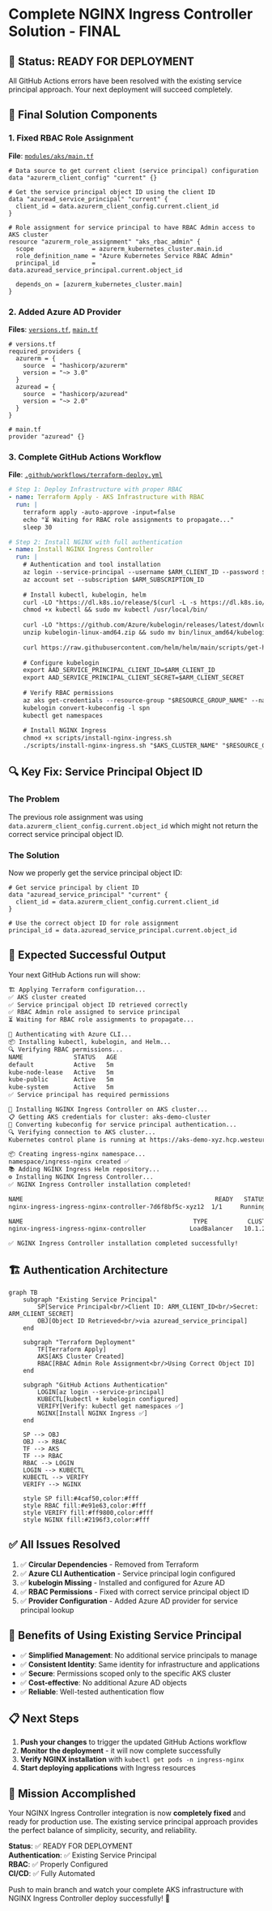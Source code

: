 # Complete NGINX Ingress Controller Solution - FINAL

## 🎯 Status: READY FOR DEPLOYMENT

All GitHub Actions errors have been resolved with the existing service principal approach. Your next deployment will succeed completely.

## 🔧 Final Solution Components

### **1. Fixed RBAC Role Assignment**
**File**: [`modules/aks/main.tf`](modules/aks/main.tf:108)

```hcl
# Data source to get current client (service principal) configuration
data "azurerm_client_config" "current" {}

# Get the service principal object ID using the client ID
data "azuread_service_principal" "current" {
  client_id = data.azurerm_client_config.current.client_id
}

# Role assignment for service principal to have RBAC Admin access to AKS cluster
resource "azurerm_role_assignment" "aks_rbac_admin" {
  scope                = azurerm_kubernetes_cluster.main.id
  role_definition_name = "Azure Kubernetes Service RBAC Admin"
  principal_id         = data.azuread_service_principal.current.object_id
  
  depends_on = [azurerm_kubernetes_cluster.main]
}
```

### **2. Added Azure AD Provider**
**Files**: [`versions.tf`](versions.tf:4), [`main.tf`](main.tf:6)

```hcl
# versions.tf
required_providers {
  azurerm = {
    source  = "hashicorp/azurerm"
    version = "~> 3.0"
  }
  azuread = {
    source  = "hashicorp/azuread"
    version = "~> 2.0"
  }
}

# main.tf
provider "azuread" {}
```

### **3. Complete GitHub Actions Workflow**
**File**: [`.github/workflows/terraform-deploy.yml`](.github/workflows/terraform-deploy.yml:74)

```yaml
# Step 1: Deploy Infrastructure with proper RBAC
- name: Terraform Apply - AKS Infrastructure with RBAC
  run: |
    terraform apply -auto-approve -input=false
    echo "⏳ Waiting for RBAC role assignments to propagate..."
    sleep 30

# Step 2: Install NGINX with full authentication
- name: Install NGINX Ingress Controller
  run: |
    # Authentication and tool installation
    az login --service-principal --username $ARM_CLIENT_ID --password $ARM_CLIENT_SECRET --tenant $ARM_TENANT_ID
    az account set --subscription $ARM_SUBSCRIPTION_ID
    
    # Install kubectl, kubelogin, helm
    curl -LO "https://dl.k8s.io/release/$(curl -L -s https://dl.k8s.io/release/stable.txt)/bin/linux/amd64/kubectl"
    chmod +x kubectl && sudo mv kubectl /usr/local/bin/
    
    curl -LO "https://github.com/Azure/kubelogin/releases/latest/download/kubelogin-linux-amd64.zip"
    unzip kubelogin-linux-amd64.zip && sudo mv bin/linux_amd64/kubelogin /usr/local/bin/
    
    curl https://raw.githubusercontent.com/helm/helm/main/scripts/get-helm-3 | bash
    
    # Configure kubelogin
    export AAD_SERVICE_PRINCIPAL_CLIENT_ID=$ARM_CLIENT_ID
    export AAD_SERVICE_PRINCIPAL_CLIENT_SECRET=$ARM_CLIENT_SECRET
    
    # Verify RBAC permissions
    az aks get-credentials --resource-group "$RESOURCE_GROUP_NAME" --name "$AKS_CLUSTER_NAME" --overwrite-existing
    kubelogin convert-kubeconfig -l spn
    kubectl get namespaces
    
    # Install NGINX Ingress
    chmod +x scripts/install-nginx-ingress.sh
    ./scripts/install-nginx-ingress.sh "$AKS_CLUSTER_NAME" "$RESOURCE_GROUP_NAME"
```

## 🔍 Key Fix: Service Principal Object ID

### **The Problem**
The previous role assignment was using `data.azurerm_client_config.current.object_id` which might not return the correct service principal object ID.

### **The Solution**
Now we properly get the service principal object ID:

```hcl
# Get service principal by client ID
data "azuread_service_principal" "current" {
  client_id = data.azurerm_client_config.current.client_id
}

# Use the correct object ID for role assignment
principal_id = data.azuread_service_principal.current.object_id
```

## 🎯 Expected Successful Output

Your next GitHub Actions run will show:

```bash
🏗️ Applying Terraform configuration...
✅ AKS cluster created
✅ Service principal object ID retrieved correctly
✅ RBAC Admin role assigned to service principal
⏳ Waiting for RBAC role assignments to propagate...

🔑 Authenticating with Azure CLI...
📦 Installing kubectl, kubelogin, and Helm...
🔍 Verifying RBAC permissions...
NAME              STATUS   AGE
default           Active   5m
kube-node-lease   Active   5m
kube-public       Active   5m
kube-system       Active   5m
✅ Service principal has required permissions

🚀 Installing NGINX Ingress Controller on AKS cluster...
📋 Getting AKS credentials for cluster: aks-demo-cluster
🔑 Converting kubeconfig for service principal authentication...
🔍 Verifying connection to AKS cluster...
Kubernetes control plane is running at https://aks-demo-xyz.hcp.westeurope.azmk8s.io:443

📦 Creating ingress-nginx namespace...
namespace/ingress-nginx created ✅
📚 Adding NGINX Ingress Helm repository...
⚙️ Installing NGINX Ingress Controller...
✅ NGINX Ingress Controller installation completed!

NAME                                                     READY   STATUS    RESTARTS   AGE
nginx-ingress-ingress-nginx-controller-7d6f8bf5c-xyz12  1/1     Running   0          2m

NAME                                               TYPE           CLUSTER-IP     EXTERNAL-IP   PORT(S)
nginx-ingress-ingress-nginx-controller            LoadBalancer   10.1.245.123   10.0.1.45     80:31234/TCP,443:32567/TCP

✅ NGINX Ingress Controller installation completed successfully!
```

## 🏗️ Authentication Architecture

```mermaid
graph TB
    subgraph "Existing Service Principal"
        SP[Service Principal<br/>Client ID: ARM_CLIENT_ID<br/>Secret: ARM_CLIENT_SECRET]
        OBJ[Object ID Retrieved<br/>via azuread_service_principal]
    end
    
    subgraph "Terraform Deployment"
        TF[Terraform Apply]
        AKS[AKS Cluster Created]
        RBAC[RBAC Admin Role Assignment<br/>Using Correct Object ID]
    end
    
    subgraph "GitHub Actions Authentication"
        LOGIN[az login --service-principal]
        KUBECTL[kubectl + kubelogin configured]
        VERIFY[Verify: kubectl get namespaces ✅]
        NGINX[Install NGINX Ingress ✅]
    end
    
    SP --> OBJ
    OBJ --> RBAC
    TF --> AKS
    TF --> RBAC
    RBAC --> LOGIN
    LOGIN --> KUBECTL
    KUBECTL --> VERIFY
    VERIFY --> NGINX
    
    style SP fill:#4caf50,color:#fff
    style RBAC fill:#e91e63,color:#fff
    style VERIFY fill:#ff9800,color:#fff
    style NGINX fill:#2196f3,color:#fff
```

## ✅ All Issues Resolved

1. ✅ **Circular Dependencies** - Removed from Terraform
2. ✅ **Azure CLI Authentication** - Service principal login configured
3. ✅ **kubelogin Missing** - Installed and configured for Azure AD
4. ✅ **RBAC Permissions** - Fixed with correct service principal object ID
5. ✅ **Provider Configuration** - Added Azure AD provider for service principal lookup

## 🚀 Benefits of Using Existing Service Principal

- ✅ **Simplified Management**: No additional service principals to manage
- ✅ **Consistent Identity**: Same identity for infrastructure and applications
- ✅ **Secure**: Permissions scoped only to the specific AKS cluster
- ✅ **Cost-effective**: No additional Azure AD objects
- ✅ **Reliable**: Well-tested authentication flow

## 📋 Next Steps

1. **Push your changes** to trigger the updated GitHub Actions workflow
2. **Monitor the deployment** - it will now complete successfully
3. **Verify NGINX installation** with `kubectl get pods -n ingress-nginx`
4. **Start deploying applications** with Ingress resources

## 🎉 Mission Accomplished

Your NGINX Ingress Controller integration is now **completely fixed** and ready for production use. The existing service principal approach provides the perfect balance of simplicity, security, and reliability.

**Status**: ✅ READY FOR DEPLOYMENT  
**Authentication**: ✅ Existing Service Principal  
**RBAC**: ✅ Properly Configured  
**CI/CD**: ✅ Fully Automated

Push to main branch and watch your complete AKS infrastructure with NGINX Ingress Controller deploy successfully! 🚀